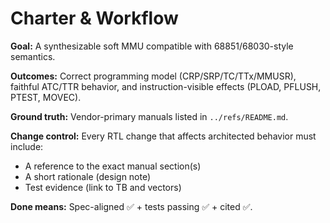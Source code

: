 # Charter & Workflow

**Goal:** A synthesizable soft MMU compatible with 68851/68030-style semantics.

**Outcomes:** Correct programming model (CRP/SRP/TC/TTx/MMUSR), faithful ATC/TTR behavior, and instruction-visible effects (PLOAD, PFLUSH, PTEST, MOVEC).

**Ground truth:** Vendor-primary manuals listed in `../refs/README.md`.

**Change control:** Every RTL change that affects architected behavior must include:
- A reference to the exact manual section(s)
- A short rationale (design note)
- Test evidence (link to TB and vectors)

**Done means:** Spec-aligned ✅ + tests passing ✅ + cited ✅.
